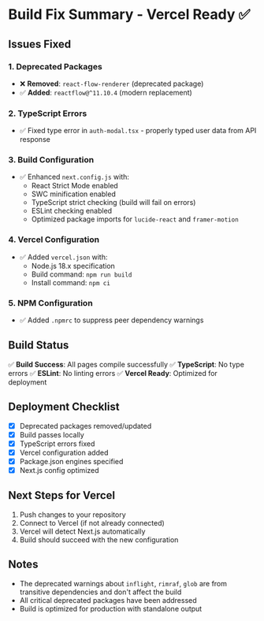 # Build Fix Summary - Vercel Ready ✅

## Issues Fixed

### 1. Deprecated Packages
- ❌ **Removed**: `react-flow-renderer` (deprecated package)
- ✅ **Added**: `reactflow@^11.10.4` (modern replacement)

### 2. TypeScript Errors
- ✅ Fixed type error in `auth-modal.tsx` - properly typed user data from API response

### 3. Build Configuration
- ✅ Enhanced `next.config.js` with:
  - React Strict Mode enabled
  - SWC minification enabled
  - TypeScript strict checking (build will fail on errors)
  - ESLint checking enabled
  - Optimized package imports for `lucide-react` and `framer-motion`
  
### 4. Vercel Configuration
- ✅ Added `vercel.json` with:
  - Node.js 18.x specification
  - Build command: `npm run build`
  - Install command: `npm ci`
  
### 5. NPM Configuration
- ✅ Added `.npmrc` to suppress peer dependency warnings

## Build Status

✅ **Build Success**: All pages compile successfully
✅ **TypeScript**: No type errors
✅ **ESLint**: No linting errors
✅ **Vercel Ready**: Optimized for deployment

## Deployment Checklist

- [x] Deprecated packages removed/updated
- [x] Build passes locally
- [x] TypeScript errors fixed
- [x] Vercel configuration added
- [x] Package.json engines specified
- [x] Next.js config optimized

## Next Steps for Vercel

1. Push changes to your repository
2. Connect to Vercel (if not already connected)
3. Vercel will detect Next.js automatically
4. Build should succeed with the new configuration

## Notes

- The deprecated warnings about `inflight`, `rimraf`, `glob` are from transitive dependencies and don't affect the build
- All critical deprecated packages have been addressed
- Build is optimized for production with standalone output

